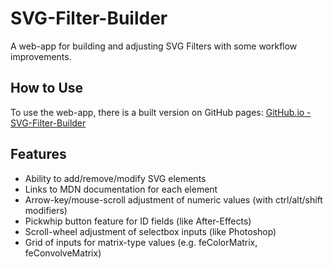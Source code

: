 # SVG-Filter-Builder
A web-app for building and adjusting SVG Filters with some workflow improvements.

## How to Use
To use the web-app, there is a built version on GitHub pages: [GitHub.io - SVG-Filter-Builder](https://bluesatin.github.io/SVG-Filter-Builder/)

## Features
+ Ability to add/remove/modify SVG elements
+ Links to MDN documentation for each element
+ Arrow-key/mouse-scroll adjustment of numeric values (with ctrl/alt/shift modifiers)
+ Pickwhip button feature for ID fields (like After-Effects)
+ Scroll-wheel adjustment of selectbox inputs (like Photoshop)
+ Grid of inputs for matrix-type values (e.g. feColorMatrix, feConvolveMatrix)
